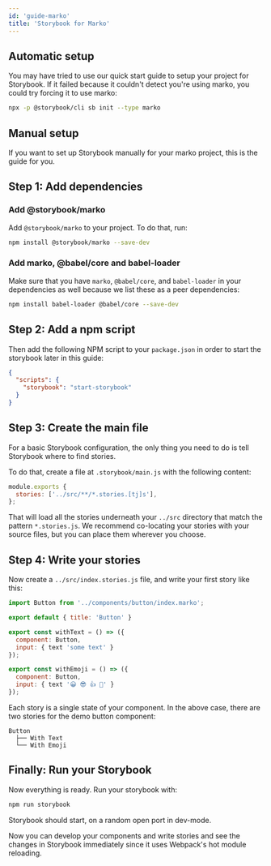 ```yaml
---
id: 'guide-marko'
title: 'Storybook for Marko'
---
```


## Automatic setup

You may have tried to use our quick start guide to setup your project for Storybook.
If it failed because it couldn't detect you're using marko, you could try forcing it to use marko:

```sh
npx -p @storybook/cli sb init --type marko
```

## Manual setup

If you want to set up Storybook manually for your marko project, this is the guide for you.

## Step 1: Add dependencies

### Add @storybook/marko

Add `@storybook/marko` to your project. To do that, run:

```sh
npm install @storybook/marko --save-dev
```

### Add marko, @babel/core and babel-loader

Make sure that you have `marko`, `@babel/core`, and `babel-loader` in your dependencies as well because we list these as a peer dependencies:

```sh
npm install babel-loader @babel/core --save-dev 
```

## Step 2: Add a npm script

Then add the following NPM script to your `package.json` in order to start the storybook later in this guide:

```json
{
  "scripts": {
    "storybook": "start-storybook"
  }
}
```

## Step 3: Create the main file

For a basic Storybook configuration, the only thing you need to do is tell Storybook where to find stories.

To do that, create a file at `.storybook/main.js` with the following content:

```js
module.exports {
  stories: ['../src/**/*.stories.[tj]s'],
};
```

That will load all the stories underneath your `../src` directory that match the pattern `*.stories.js`. We recommend co-locating your stories with your source files, but you can place them wherever you choose.

## Step 4: Write your stories

Now create a `../src/index.stories.js` file, and write your first story like this:

```js
import Button from '../components/button/index.marko';

export default { title: 'Button' }

export const withText = () => ({
  component: Button,
  input: { text 'some text' }
});

export const withEmoji = () => ({
  component: Button,
  input: { text '😀 😎 👍 💯' }
});
```

Each story is a single state of your component. In the above case, there are two stories for the demo button component:

```plaintext
Button
  ├── With Text
  └── With Emoji
```

## Finally: Run your Storybook

Now everything is ready. Run your storybook with:

```sh
npm run storybook
```

Storybook should start, on a random open port in dev-mode.

Now you can develop your components and write stories and see the changes in Storybook immediately since it uses Webpack's hot module reloading.
